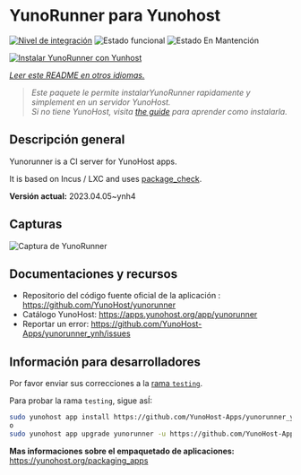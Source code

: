 <!--
Este archivo README esta generado automaticamente<https://github.com/YunoHost/apps/tree/master/tools/readme_generator>
No se debe editar a mano.
-->

# YunoRunner para Yunohost

[![Nivel de integración](https://dash.yunohost.org/integration/yunorunner.svg)](https://ci-apps.yunohost.org/ci/apps/yunorunner/) ![Estado funcional](https://ci-apps.yunohost.org/ci/badges/yunorunner.status.svg) ![Estado En Mantención](https://ci-apps.yunohost.org/ci/badges/yunorunner.maintain.svg)

[![Instalar YunoRunner con Yunhost](https://install-app.yunohost.org/install-with-yunohost.svg)](https://install-app.yunohost.org/?app=yunorunner)

*[Leer este README en otros idiomas.](./ALL_README.md)*

> *Este paquete le permite instalarYunoRunner rapidamente y simplement en un servidor YunoHost.*  
> *Si no tiene YunoHost, visita [the guide](https://yunohost.org/install) para aprender como instalarla.*

## Descripción general

Yunorunner is a CI server for YunoHost apps.

It is based on Incus / LXC and uses [package_check](https://github.com/YunoHost/package_check).


**Versión actual:** 2023.04.05~ynh4

## Capturas

![Captura de YunoRunner](./doc/screenshots/screenshot.png)

## Documentaciones y recursos

- Repositorio del código fuente oficial de la aplicación : <https://github.com/YunoHost/yunorunner>
- Catálogo YunoHost: <https://apps.yunohost.org/app/yunorunner>
- Reportar un error: <https://github.com/YunoHost-Apps/yunorunner_ynh/issues>

## Información para desarrolladores

Por favor enviar sus correcciones a la [rama `testing`](https://github.com/YunoHost-Apps/yunorunner_ynh/tree/testing).

Para probar la rama `testing`, sigue asÍ:

```bash
sudo yunohost app install https://github.com/YunoHost-Apps/yunorunner_ynh/tree/testing --debug
o
sudo yunohost app upgrade yunorunner -u https://github.com/YunoHost-Apps/yunorunner_ynh/tree/testing --debug
```

**Mas informaciones sobre el empaquetado de aplicaciones:** <https://yunohost.org/packaging_apps>
